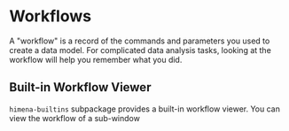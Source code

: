 # Workflows

A "workflow" is a record of the commands and parameters you used to create a data model.
For complicated data analysis tasks, looking at the workflow will help you remember what
you did.

## Built-in Workflow Viewer

`himena-builtins` subpackage provides a built-in workflow viewer. You can view the
workflow of a sub-window
